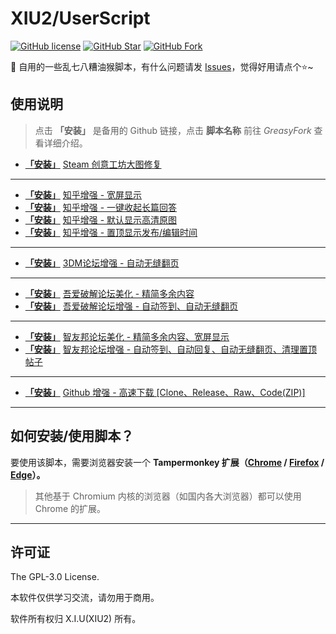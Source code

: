 # XIU2/UserScript

[![GitHub license](https://img.shields.io/github/license/XIU2/UserScript.svg?style=flat-square&color=4285dd)](https://github.com/XIU2/UserScript/blob/master/LICENSE)
[![GitHub Star](https://img.shields.io/github/stars/XIU2/UserScript.svg?style=flat-square&label=Star&color=4285dd)](https://github.com/XIU2/UserScript/stargazers)
[![GitHub Fork](https://img.shields.io/github/forks/XIU2/UserScript.svg?style=flat-square&label=Fork&color=4285dd)](https://github.com/XIU2/UserScript/network/members)

🔨 自用的一些乱七八糟油猴脚本，有什么问题请发 [Issues](https://github.com/XIU2/UserScript/issues/new/choose)，觉得好用请点个⭐~

## 使用说明

> 点击 **「安装」** 是备用的 Github 链接，点击 **脚本名称** 前往 _GreasyFork_ 查看详细介绍。

*  **[「安装」](https://cdn.jsdelivr.net/gh/XIU2/UserScript@master/SteamWorkshopImageRepair.user.js)** [Steam 创意工坊大图修复](https://greasyfork.org/scripts/397666)  
****
* **[「安装」](https://cdn.jsdelivr.net/gh/XIU2/UserScript@master/ZhihuEnhanced-Widescreen.user.js)** [知乎增强 - 宽屏显示](https://greasyfork.org/scripts/412212)  
*  **[「安装」](https://cdn.jsdelivr.net/gh/XIU2/UserScript@master/ZhihuEnhanced-CollapsedAnswer.user.js)** [知乎增强 - 一键收起长篇回答](https://greasyfork.org/scripts/412205)  
*  **[「安装」](https://cdn.jsdelivr.net/gh/XIU2/UserScript@master/ZhihuEnhanced-HD-Pictures.user.js)** [知乎增强 - 默认显示高清原图](https://greasyfork.org/scripts/412217)  
*  **[「安装」](https://cdn.jsdelivr.net/gh/XIU2/UserScript@master/ZhihuEnhanced-Time.user.js)** [知乎增强 - 置顶显示发布/编辑时间](https://greasyfork.org/scripts/412216)  
****
*  **[「安装」](https://cdn.jsdelivr.net/gh/XIU2/UserScript@master/3dm-Enhanced.user.js)** [3DM论坛增强 - 自动无缝翻页](https://greasyfork.org/scripts/412890)  
****
*  **[「安装」](https://cdn.jsdelivr.net/gh/XIU2/UserScript@master/52pojie-Beautification.user.js)** [吾爱破解论坛美化 - 精简多余内容](https://greasyfork.org/scripts/412681)  
*  **[「安装」](https://cdn.jsdelivr.net/gh/XIU2/UserScript@master/52pojie-Enhanced.user.js)** [吾爱破解论坛增强 - 自动签到、自动无缝翻页](https://greasyfork.org/scripts/412680)  
****
*  **[「安装」](https://cdn.jsdelivr.net/gh/XIU2/UserScript@master/Zhiyoo-Beautification.user.js)** [智友邦论坛美化 - 精简多余内容、宽屏显示](https://greasyfork.org/scripts/412361)  
*  **[「安装」](https://cdn.jsdelivr.net/gh/XIU2/UserScript@master/Zhiyoo-Enhanced.user.js)** [智友邦论坛增强 - 自动签到、自动回复、自动无缝翻页、清理置顶帖子](https://greasyfork.org/scripts/412362)  
****
*  **[「安装」](https://cdn.jsdelivr.net/gh/XIU2/UserScript@master/GithubEnhanced-High-Speed-Download.user.js)** [Github 增强 - 高速下载 \[Clone、Release、Raw、Code(ZIP)\]](https://greasyfork.org/scripts/412245)  

****

## 如何安装/使用脚本？

要使用该脚本，需要浏览器安装一个 **Tampermonkey  扩展（[Chrome](https://www.lanzoux.com/b073l8d1e) / [Firefox](https://addons.mozilla.org/firefox/addon/tampermonkey/) / [Edge](https://microsoftedge.microsoft.com/addons/detail/tampermonkey/iikmkjmpaadaobahmlepeloendndfphd?hl=zh-CN)）。**  
 
> 其他基于 Chromium 内核的浏览器（如国内各大浏览器）都可以使用 Chrome 的扩展。  

****

## 许可证

The GPL-3.0 License.

本软件仅供学习交流，请勿用于商用。  

软件所有权归 X.I.U(XIU2) 所有。  